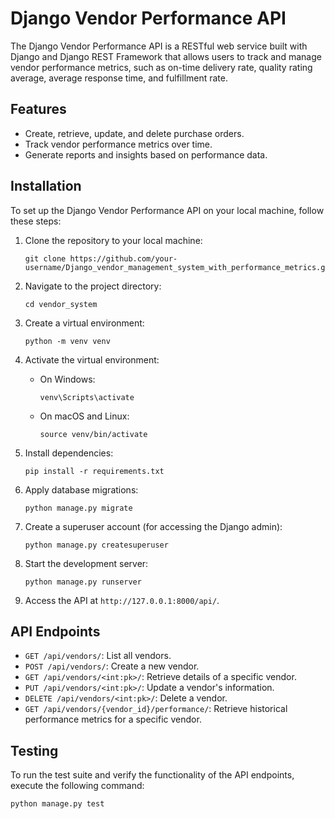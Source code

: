 
# Django Vendor Performance API

The Django Vendor Performance API is a RESTful web service built with Django and Django REST Framework that allows users to track and manage vendor performance metrics, such as on-time delivery rate, quality rating average, average response time, and fulfillment rate.

## Features

- Create, retrieve, update, and delete purchase orders.
- Track vendor performance metrics over time.
- Generate reports and insights based on performance data.

## Installation

To set up the Django Vendor Performance API on your local machine, follow these steps:

1. Clone the repository to your local machine:
   ```
   git clone https://github.com/your-username/Django_vendor_management_system_with_performance_metrics.git
   ```

2. Navigate to the project directory:
   ```
   cd vendor_system
   ```

3. Create a virtual environment:
   ```
   python -m venv venv
   ```

4. Activate the virtual environment:
   - On Windows:
     ```
     venv\Scripts\activate
     ```
   - On macOS and Linux:
     ```
     source venv/bin/activate
     ```

5. Install dependencies:
   ```
   pip install -r requirements.txt
   ```

6. Apply database migrations:
   ```
   python manage.py migrate
   ```

7. Create a superuser account (for accessing the Django admin):
   ```
   python manage.py createsuperuser
   ```

8. Start the development server:
   ```
   python manage.py runserver
   ```

9. Access the API at `http://127.0.0.1:8000/api/`.

## API Endpoints

- `GET /api/vendors/`: List all vendors.
- `POST /api/vendors/`: Create a new vendor.
- `GET /api/vendors/<int:pk>/`: Retrieve details of a specific vendor.
- `PUT /api/vendors/<int:pk>/`: Update a vendor's information.
- `DELETE /api/vendors/<int:pk>/`: Delete a vendor.
- `GET /api/vendors/{vendor_id}/performance/`: Retrieve historical performance metrics for a specific vendor.



## Testing

To run the test suite and verify the functionality of the API endpoints, execute the following command:
```
python manage.py test
```
